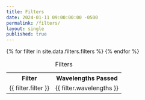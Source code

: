 ```yaml
---
title: Filters
date: 2024-01-11 09:00:00:00 -0500
permalink: /filters/
layout: single
published: true
---
```


<table id="filters">
<caption>Filters</caption>
<tr>
  <th>Filter</th>
  <th>Wavelengths Passed</th>
</tr>
{% for filter in site.data.filters.filters %}
<tr>
  <td>{{ filter.filter }}</td>
  <td>{{ filter.wavelengths }}</td>
</tr>
{% endfor %}
</table>